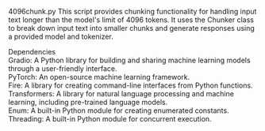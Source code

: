 4096chunk.py
This script provides chunking functionality for handling input text longer than the model's limit of 4096 tokens. It uses the Chunker class to break down input text into smaller chunks and generate responses using a provided model and tokenizer.<br />

Dependencies<br />
Gradio: A Python library for building and sharing machine learning models through a user-friendly interface.<br />
PyTorch: An open-source machine learning framework.<br />
Fire: A library for creating command-line interfaces from Python functions.<br />
Transformers: A library for natural language processing and machine learning, including pre-trained language models.<br />
Enum: A built-in Python module for creating enumerated constants.<br />
Threading: A built-in Python module for concurrent execution.<br />
